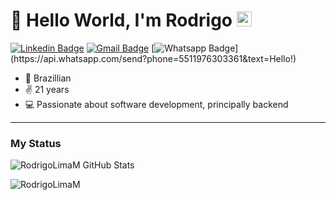 # 👋 Hello World, I'm Rodrigo <img src="https://github.com/TheDudeThatCode/TheDudeThatCode/blob/master/Assets/Earth.gif" width="24px">

[![Linkedin Badge](https://img.shields.io/badge/-LinkedIn-blue?style=flat-square&logo=Linkedin&logoColor=white&link=https://www.linkedin.com/in/rodrigolimam/)](https://www.linkedin.com/in/rodrigolimam/)
[![Gmail Badge](https://img.shields.io/badge/-Gmail-c14438?style=flat-square&logo=Gmail&logoColor=white&link=mailto:digo100200@gmail.com)](mailto:digo100200@gmail.com)
[![Whatsapp Badge](https://img.shields.io/badge/-Whatsapp-4CA143?style=flat-square&labelColor=4CA143&logo=whatsapp&logoColor=white&link=https://api.whatsapp.com/send?phone=5511976303361&text=Hello!)](https://api.whatsapp.com/send?phone=5511976303361&text=Hello!)

- 🏡 Brazillian
- ✌ 21 years
- 💻 Passionate about software development, principally backend

----

### My Status
  
![RodrigoLimaM GitHub Stats ](https://github-readme-stats.vercel.app/api?username=RodrigoLimaM&show_icons=true&theme=midnight-purple) 
<p><img align="center" src="https://github-readme-stats.vercel.app/api/top-langs/?username=RodrigoLimaM&layout=compact&hide=html" alt="RodrigoLimaM" /></p>
